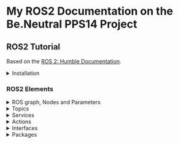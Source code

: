 # My ROS2 Documentation on the Be.Neutral PPS14 Project

## ROS2 Tutorial
Based on the [ROS 2: Humble Documentation](https://docs.ros.org/en/humble/index.html).

<details><summary>Installation</summary>

First, I installed `WSL` using `Windows PowerShell`, opening it as administrator and using the command:
```
wsl --install
```

Then, I installed [Ubuntu 22.04.3 LTS](https://apps.microsoft.com/detail/9PN20MSR04DW?hl=en-us&gl=US), opened and configured it.

Lastly, I followed the steps available on the [Ubuntu (Debian packages) Installation](https://docs.ros.org/en/humble/Installation/Ubuntu-Install-Debians.html#).
</details>

### ROS2 Elements
<details><summary>ROS graph, Nodes and Parameters</summary>

The `ROS graph` is a network of ROS 2 elements processing data together at the same time. It encompasses all executables and the connections between them if you were to map them all out and visualize them.

Each `node` in ROS should be *responsible for a single, modular purpose*, e.g. controlling the wheel motors or publishing the sensor data from a laser range-finder. Each node can send and receive data from other nodes via topics, services or actions.

A `parameter` is a configuration value of a node. You can think of parameters as *node settings*. A node can store parameters as integers, floats, booleans, strings, and lists. In ROS 2, each node maintains its own parameters.

![ROS graph with nodes](https://github.com/hugo-baptista/images-and-gifs/tree/main/ros2/nodes.gif)
</details>

<details><summary>Topics</summary>

`Topics` are one of the main ways in which data is moved between nodes and therefore between different parts of the system. They follow the *publisher-subscriber model*. A node may publish data to any number of topics and simultaneously have subscriptions to any number of topics. Topics allow nodes to *subscribe to data streams and get continual updates*.

![ROS graph with nodes communicating through a topic](https://github.com/hugo-baptista/images-and-gifs/tree/main/ros2/topic.gif)
</details>

<details><summary>Services</summary>

`Services` are another method of communication for nodes in the ROS graph, based on a *call-and-response model*. While topics allow nodes to subscribe to data streams and get continual updates, services *only provide data when they are specifically called* by a client.

![ROS graph with nodes communicating through a service](https://github.com/hugo-baptista/images-and-gifs/tree/main/ros2/service.gif)
</details>

<details><summary>Actions</summary>

`Actions` are one of the communication types in ROS 2, they use the *client-server model* and are *intended for long running tasks*. They are built on topics and services, consisting of three parts: a goal (service), feedback (topic), and a result (service). These elements allow actions to *provide steady feedback* like topics, *provide data only when they are called* like services, and *allow them to be cancelled*. An “action client” node sends a goal to an “action server” node that acknowledges the goal and returns a stream of feedback and a result.

![ROS graph with nodes communicating through a topic](https://github.com/hugo-baptista/images-and-gifs/tree/main/ros2/action.gif)
</details>

<details><summary>Interfaces</summary>

`Interfaces` are the message structures that nodes use to communicate with each other, either through topics, services or actions. While *it’s good practice to use predefined interface definitions*, sometimes there's a need to create custom interfaces.

Each communication type has its own interface files: topics use `.msg`, services `.srv` and actions `.action`. The structure of these files are:
- `.msg`:
```
<variable-types> <variable-names>
```
- `.srv`:
```
<variable-types> <variable-names>  (client's call)
---
<variable-types> <variable-names>  (server's response)
```
- `.action`:
```
<variable-types> <variable-names>  (goal)
---
<variable-types> <variable-names>  (result)
---
<variable-types> <variable-names>  (feedback)
```

</details>

<details><summary>Packages</summary>

`Packages` are the organizational units of the ROS 2 code. Package creation in ROS 2 uses ament as its build system and colcon as its build tool. *They allow users to install their code and share it* with others easily.

It's possible to create nodes, parameters, topics, services and actions using either *Python or CMake*, which are officially supported but there are other build types created by the community.

*Only CMake is officially supported to build interfaces*. The *best practice is to declare interfaces in a dedicated package* to be used by other packages, although it is possible to create and use an interface in one package (in this case, [ament_cmake_python](https://github.com/ament/ament_cmake/tree/humble/ament_cmake_python) is a useful package to use Python libraries and nodes in a CMake package).
</details>